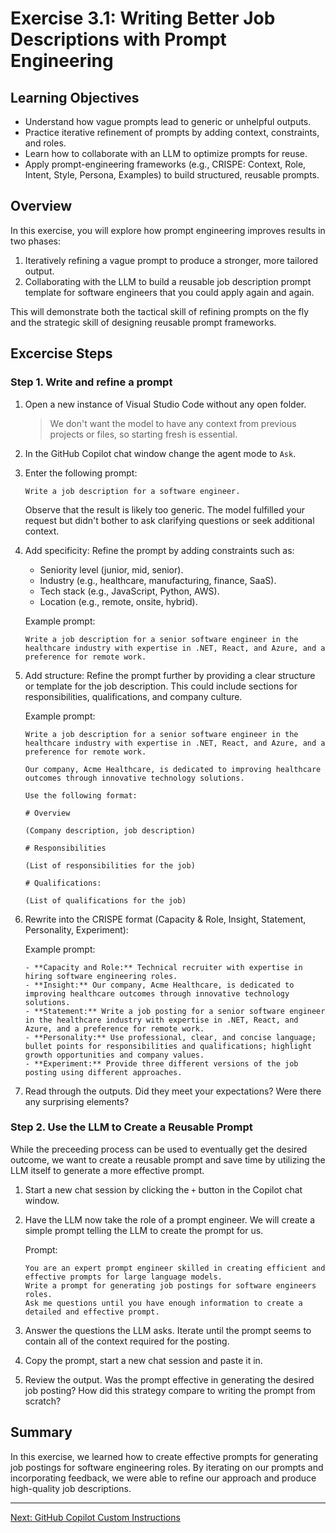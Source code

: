 # Exercise 3.1: Writing Better Job Descriptions with Prompt Engineering

## Learning Objectives

- Understand how vague prompts lead to generic or unhelpful outputs.
- Practice iterative refinement of prompts by adding context, constraints, and roles.
- Learn how to collaborate with an LLM to optimize prompts for reuse.
- Apply prompt-engineering frameworks (e.g., CRISPE: Context, Role, Intent, Style, Persona, Examples) to build structured, reusable prompts.

## Overview

In this exercise, you will explore how prompt engineering improves results in two phases:

1. Iteratively refining a vague prompt to produce a stronger, more tailored output.
1. Collaborating with the LLM to build a reusable job description prompt template for software engineers that you could apply again and again.

This will demonstrate both the tactical skill of refining prompts on the fly and the strategic skill of designing reusable prompt frameworks.

## Excercise Steps

### Step 1. Write and refine a prompt

1. Open a new instance of Visual Studio Code without any open folder.
    
    > We don't want the model to have any context from previous projects or files, so starting fresh is essential.

1. In the GitHub Copilot chat window change the agent mode to ``Ask``.

1. Enter the following prompt:

    ```
    Write a job description for a software engineer.
    ```

    Observe that the result is likely too generic. The model fulfilled your request but didn't bother to ask clarifying questions or seek additional context.

1. Add specificity: Refine the prompt by adding constraints such as:
    - Seniority level (junior, mid, senior).
    - Industry (e.g., healthcare, manufacturing, finance, SaaS).
    - Tech stack (e.g., JavaScript, Python, AWS).
    - Location (e.g., remote, onsite, hybrid).

    Example prompt:
    ```
    Write a job description for a senior software engineer in the healthcare industry with expertise in .NET, React, and Azure, and a preference for remote work.
    ```

1. Add structure: Refine the prompt further by providing a clear structure or template for the job description. This could include sections for responsibilities, qualifications, and company culture.
    
    Example prompt:
    ```
    Write a job description for a senior software engineer in the healthcare industry with expertise in .NET, React, and Azure, and a preference for remote work.

    Our company, Acme Healthcare, is dedicated to improving healthcare outcomes through innovative technology solutions.

    Use the following format:

    # Overview

    (Company description, job description)

    # Responsibilities

    (List of responsibilities for the job)

    # Qualifications:

    (List of qualifications for the job)
    ```

1. Rewrite into the CRISPE format (Capacity & Role, Insight, Statement, Personality, Experiment):

    Example prompt:
    ```
    - **Capacity and Role:** Technical recruiter with expertise in hiring software engineering roles.
    - **Insight:** Our company, Acme Healthcare, is dedicated to improving healthcare outcomes through innovative technology solutions.
    - **Statement:** Write a job posting for a senior software engineer in the healthcare industry with expertise in .NET, React, and Azure, and a preference for remote work.
    - **Personality:** Use professional, clear, and concise language; bullet points for responsibilities and qualifications; highlight growth opportunities and company values.
    - **Experiment:** Provide three different versions of the job posting using different approaches.
    ```

1. Read through the outputs. Did they meet your expectations? Were there any surprising elements?

### Step 2. Use the LLM to Create a Reusable Prompt

While the preceeding process can be used to eventually get the desired outcome, we want to create a reusable prompt and save time by utilizing the LLM itself to generate a more effective prompt.

1. Start a new chat session by clicking the ``+`` button in the Copilot chat window.

1. Have the LLM now take the role of a prompt engineer. We will create a simple prompt telling the LLM to create the prompt for us.

    Prompt:
    ```
    You are an expert prompt engineer skilled in creating efficient and effective prompts for large language models.
    Write a prompt for generating job postings for software engineers roles.
    Ask me questions until you have enough information to create a detailed and effective prompt.
    ```

1. Answer the questions the LLM asks. Iterate until the prompt seems to contain all of the context required for the posting.

1. Copy the prompt, start a new chat session and paste it in.

1. Review the output. Was the prompt effective in generating the desired job posting? How did this strategy compare to writing the prompt from scratch?

## Summary

In this exercise, we learned how to create effective prompts for generating job postings for software engineering roles. By iterating on our prompts and incorporating feedback, we were able to refine our approach and produce high-quality job descriptions.

---

[Next: GitHub Copilot Custom Instructions](../4.1-instructions/README.md)
